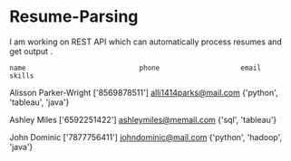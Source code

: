 # Resume-Parsing

I am working on REST API which can automatically process resumes and get output . 



	name	                        phone	                 email	                     skills
  
  Alisson Parker-Wright	                ['8569878511']	         alli1414parks@mail.com	      {'python', 'tableau', 'java'}
  
  Ashley Miles	                        ['6592251422']	         ashleymiles@memail.com	      {'sql', 'tableau'}
  
  John Dominic	                        ['7877756411']	         johndominic@mail.com	       {'python', 'hadoop', 'java'}
